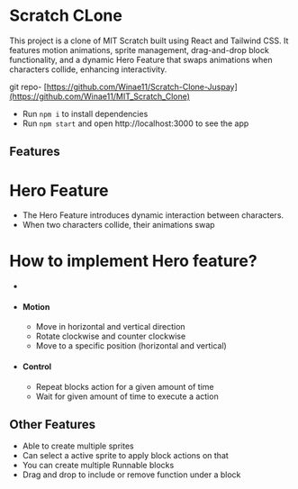 # Scratch CLone 
This project is a clone of MIT Scratch built using React and Tailwind CSS. It features motion animations, sprite management, drag-and-drop block functionality, and a dynamic Hero Feature that swaps animations when characters collide, enhancing interactivity.

git repo- [https://github.com/Winae11/Scratch-Clone-Juspay](https://github.com/Winae11/MIT_Scratch_Clone)

- Run `npm i` to install dependencies
- Run `npm start` and open http://localhost:3000 to see the app


## Features

# Hero Feature

- The Hero Feature introduces dynamic interaction between characters.
- When two characters collide, their animations swap

# How to implement Hero feature?
- 

- #### Motion

  - Move in horizontal and vertical direction
  - Rotate clockwise and counter clockwise
  - Move to a specific position (horizontal and vertical)

- #### Control

  - Repeat blocks action for a given amount of time
  - Wait for given amount of time to execute a action



## Other Features

- Able to create multiple sprites
- Can select a active sprite to apply block actions on that
- You can create multiple Runnable blocks
- Drag and drop to include or remove function under a block
